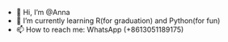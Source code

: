 - 👋 Hi, I’m @Anna
- 🌱 I’m currently learning R(for graduation) and Python(for fun)
- 📫 How to reach me: WhatsApp (+8613051189175)

<!---
AnnaSquirrel/AnnaSquirrel is a ✨ special ✨ repository because its `README.md` (this file) appears on your GitHub profile.
You can click the Preview link to take a look at your changes.
--->
